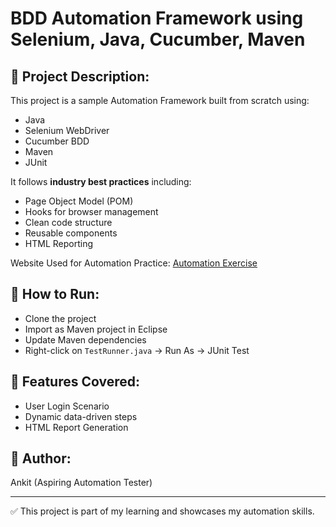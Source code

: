 # BDD Automation Framework using Selenium, Java, Cucumber, Maven

## 📌 Project Description:
This project is a sample Automation Framework built from scratch using:
- Java
- Selenium WebDriver
- Cucumber BDD
- Maven
- JUnit

It follows **industry best practices** including:
- Page Object Model (POM)
- Hooks for browser management
- Clean code structure
- Reusable components
- HTML Reporting

Website Used for Automation Practice: [Automation Exercise](https://automationexercise.com)

## 📌 How to Run:
- Clone the project
- Import as Maven project in Eclipse
- Update Maven dependencies
- Right-click on `TestRunner.java` → Run As → JUnit Test

## 📌 Features Covered:
- User Login Scenario
- Dynamic data-driven steps
- HTML Report Generation

## 📌 Author:
Ankit (Aspiring Automation Tester)

---

✅ This project is part of my learning and showcases my automation skills.
